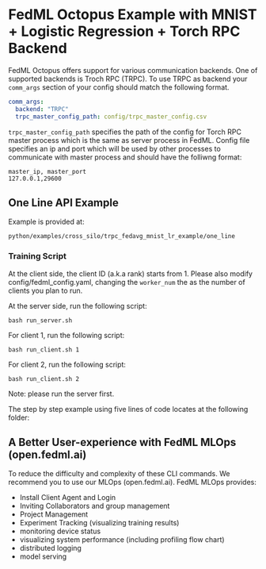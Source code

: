 # FedML Octopus Example with MNIST + Logistic Regression + Torch RPC Backend

FedML Octopus offers support for various communication backends. One of supported backends is Troch RPC (TRPC). To use TRPC as backend your `comm_args` section of your config should match the following format.

```yaml
comm_args:
  backend: "TRPC"
  trpc_master_config_path: config/trpc_master_config.csv
```

`trpc_master_config_path` specifies the path of the config for Torch RPC master process which is the same as server process in FedML. Config file specifies an ip and port which will be used by other processes to communicate with master process and should have the folliwng format:

```csv
master_ip, master_port
127.0.0.1,29600
```


## One Line API Example

Example is provided at:

`python/examples/cross_silo/trpc_fedavg_mnist_lr_example/one_line`
### Training Script

At the client side, the client ID (a.k.a rank) starts from 1.
Please also modify config/fedml_config.yaml, changing the `worker_num` the as the number of clients you plan to run.

At the server side, run the following script:
```
bash run_server.sh
```

For client 1, run the following script:
```
bash run_client.sh 1
```
For client 2, run the following script:
```
bash run_client.sh 2
```
Note: please run the server first.


The step by step example using five lines of code locates at the following folder:

## A Better User-experience with FedML MLOps (open.fedml.ai)
To reduce the difficulty and complexity of these CLI commands. We recommend you to use our MLOps (open.fedml.ai).
FedML MLOps provides:
- Install Client Agent and Login
- Inviting Collaborators and group management
- Project Management
- Experiment Tracking (visualizing training results)
- monitoring device status
- visualizing system performance (including profiling flow chart)
- distributed logging
- model serving